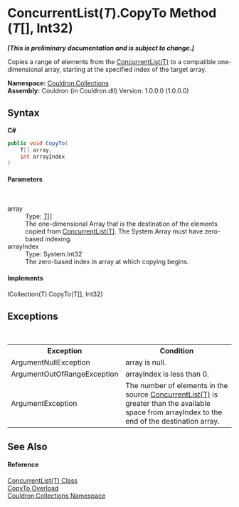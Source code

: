 # ConcurrentList(*T*).CopyTo Method (*T*[], Int32)
 _**\[This is preliminary documentation and is subject to change.\]**_

Copies a range of elements from the <a href="T_Couldron_Collections_ConcurrentList_1">ConcurrentList(T)</a> to a compatible one-dimensional array, starting at the specified index of the target array.

**Namespace:**&nbsp;<a href="N_Couldron_Collections">Couldron.Collections</a><br />**Assembly:**&nbsp;Couldron (in Couldron.dll) Version: 1.0.0.0 (1.0.0.0)

## Syntax

**C#**<br />
``` C#
public void CopyTo(
	T[] array,
	int arrayIndex
)
```


#### Parameters
&nbsp;<dl><dt>array</dt><dd>Type: <a href="T_Couldron_Collections_ConcurrentList_1">*T*</a>[]<br />The one-dimensional Array that is the destination of the elements copied from <a href="T_Couldron_Collections_ConcurrentList_1">ConcurrentList(T)</a>. The System.Array must have zero-based indexing.</dd><dt>arrayIndex</dt><dd>Type: System.Int32<br />The zero-based index in array at which copying begins.</dd></dl>

#### Implements
ICollection(T).CopyTo(T[], Int32)<br />

## Exceptions
&nbsp;<table><tr><th>Exception</th><th>Condition</th></tr><tr><td>ArgumentNullException</td><td>array is null.</td></tr><tr><td>ArgumentOutOfRangeException</td><td>arrayIndex is less than 0.</td></tr><tr><td>ArgumentException</td><td>The number of elements in the source <a href="T_Couldron_Collections_ConcurrentList_1">ConcurrentList(T)</a> is greater than the available space from arrayIndex to the end of the destination array.</td></tr></table>

## See Also


#### Reference
<a href="T_Couldron_Collections_ConcurrentList_1">ConcurrentList(T) Class</a><br /><a href="Overload_Couldron_Collections_ConcurrentList_1_CopyTo">CopyTo Overload</a><br /><a href="N_Couldron_Collections">Couldron.Collections Namespace</a><br />